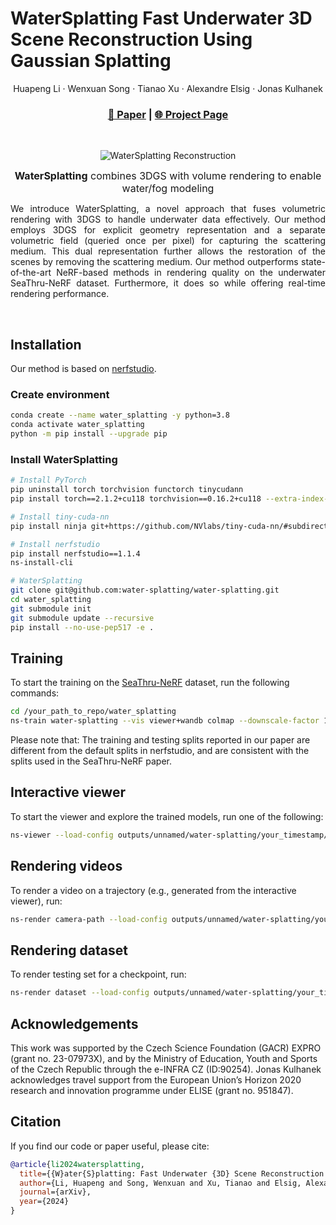 <p align="center">
    <h1>
        <span class="title-main"><span>WaterSplatting</span></span>
        <span class="title-small">Fast Underwater 3D Scene Reconstruction Using Gaussian Splatting</span>
      </h1>
  <p align="center">
    <a>Huapeng Li</a>
    ·
    <a>Wenxuan Song</a>
    ·
    <a>Tianao Xu</a>
    ·
    <a>Alexandre Elsig</a>
    ·
    <a>Jonas Kulhanek</a>
  </p>
  <h3 align="center"><a href="https://arxiv.org/pdf/2408.08206">📄 Paper</a> | <a href="https://water-splatting.github.io/">🌐 Project Page</a></h3>
  <div align="center"></div>
</p>
<br/>
<p align="center">
  <img alt="WaterSplatting Reconstruction" src=".assets/curasao.webp" />
</p>
    <p align="center" class="justify" style="font-size: 1rem;margin: 0 0 0.4rem 0; text-align-last: center">
    <strong>WaterSplatting</strong> combines 3DGS with volume rendering to enable water/fog modeling</strong>
    </p>
<p align="justify">
We introduce WaterSplatting, a novel approach that fuses volumetric rendering with 3DGS to handle underwater data effectively. 
Our method employs 3DGS for explicit geometry representation and a separate volumetric field (queried once per pixel) for capturing the scattering medium. 
This dual representation further allows the restoration of the scenes by removing the scattering medium. 
Our method outperforms state-of-the-art NeRF-based methods in rendering quality on the underwater SeaThru-NeRF dataset. 
Furthermore, it does so while offering real-time rendering performance.
</p>
<br>

## Installation

Our method is based on [nerfstudio](https://docs.nerf.studio/index.html).

### Create environment
```bash
conda create --name water_splatting -y python=3.8
conda activate water_splatting
python -m pip install --upgrade pip
```

### Install WaterSplatting

```bash
# Install PyTorch
pip uninstall torch torchvision functorch tinycudann
pip install torch==2.1.2+cu118 torchvision==0.16.2+cu118 --extra-index-url https://download.pytorch.org/whl/cu118

# Install tiny-cuda-nn
pip install ninja git+https://github.com/NVlabs/tiny-cuda-nn/#subdirectory=bindings/torch

# Install nerfstudio
pip install nerfstudio==1.1.4
ns-install-cli

# WaterSplatting
git clone git@github.com:water-splatting/water-splatting.git
cd water_splatting
git submodule init
git submodule update --recursive
pip install --no-use-pep517 -e .
```

## Training
To start the training on the [SeaThru-NeRF](https://sea-thru-nerf.github.io/) dataset, run the following commands:
```bash
cd /your_path_to_repo/water_splatting
ns-train water-splatting --vis viewer+wandb colmap --downscale-factor 1 --colmap-path sparse/0 --data /your_path_to_dataset/SeathruNeRF_dataset/IUI3-RedSea --images-path Images_wb
```
Please note that: The training and testing splits reported in our paper are different from the default splits in nerfstudio, and are consistent with the splits used in the SeaThru-NeRF paper.

## Interactive viewer
To start the viewer and explore the trained models, run one of the following:
```bash
ns-viewer --load-config outputs/unnamed/water-splatting/your_timestamp/config.yml
```

## Rendering videos
To render a video on a trajectory (e.g., generated from the interactive viewer), run:
```bash
ns-render camera-path --load-config outputs/unnamed/water-splatting/your_timestamp/config.yml --camera-path-filename /your_path_to_dataset/SeathruNeRF_dataset/IUI3-RedSea/camera_paths/your_trajectory.json --output-path renders/IUI3-RedSea/water_splatting.mp4
```

## Rendering dataset
To render testing set for a checkpoint, run:
```bash
ns-render dataset --load-config outputs/unnamed/water-splatting/your_timestamp/config.yml --data /your_path_to_dataset/SeathruNeRF_dataset/IUI3-RedSea
```
</p>
</section>

## Acknowledgements
This work was supported by the Czech Science Foundation (GACR) EXPRO (grant no. 23-07973X), and by the Ministry of Education, Youth and Sports of the Czech Republic through the e-INFRA CZ (ID:90254).
Jonas Kulhanek acknowledges travel support from the European Union’s Horizon 2020 research and innovation programme under ELISE (grant no. 951847).

## Citation
If you find our code or paper useful, please cite:
```bibtex
@article{li2024watersplatting,
  title={{W}ater{S}platting: Fast Underwater {3D} Scene Reconstruction using Gaussian Splatting},
  author={Li, Huapeng and Song, Wenxuan and Xu, Tianao and Elsig, Alexandre and Kulhanek, Jonas},
  journal={arXiv},
  year={2024}
}
```
